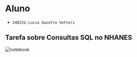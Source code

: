 # Aluno
* `240231`: `Lucca Gazotto Vettori`

## Tarefa sobre Consultas SQL no NHANES

![notebook](https://github.com/lugavt/MC536-2021.2/blob/main/lab04/notebook/lab04-sql-advanced.ipynb][notebook)

